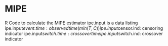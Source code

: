 # MIPE
R Code to calculate the MIPE estimator
ipe.input is a data listing
ipe.input$event.time: observed time (min(T,C))
ipe.input$censor.ind: censoring indicator
ipe.input$switch.time: crossover time 
ipe.input$switch.ind: crossover indicator
